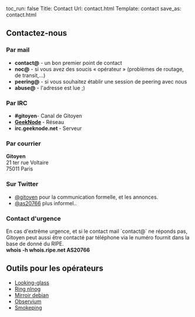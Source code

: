 toc_run: false
Title: Contact
Url: contact.html
Template: contact
save_as: contact.html


<h2>Contactez-nous</h2>



<h3>Par mail</h3>
<div class="row"> 
<section class="mails">
	<ul>
		<li> <strong>contact@</strong> - un bon premier point de contact</li>
		<li> <strong>noc@</strong> - si vous avez des soucis « opérateur » (problèmes de routage, de transit,…)</li>
		<li> <strong>peering@</strong> - si vous souhaitez établir une session de peering avec nous </li> 
		<li> <strong>abuse@</strong> - l'adresse est lue ;)</li>
	</ul>
</section>
</div>


<h3>Par IRC</h3>
<div class="row">
<section class="irc">
	<ul>
	<li><strong>#gitoyen</strong>- Canal de Gitoyen</li>
	<li><strong><a href="http://geeknode.net">GeekNode</a> </strong>- Réseau</li>
	<li><strong>irc.geeknode.net </strong>- Serveur</li>
	</ul>
</section>
</div>


<h3>Par courrier</h3>
<div class="row">
<section class="courrier">
	<p class="adresse">
	    <strong>Gitoyen<br></strong>	
	    21 ter rue Voltaire<br>
	    75011 Paris
	</p>
</section>
</div>


<h3>Sur Twitter</h3>
<div class="row">
<section class="cpt-twitter">
	<ul>
		<li><a href="https://twitter.com/gitoyen">@gitoyen</a> pour la communication formelle, et les annonces.</li>
		<li><a href="https://twitter.com/as20766">@as20766</a> plus informel..</li>
	</ul>
</section>
</div>


<h3>Contact d'urgence</h3>
<div class="row">
<section class="urgence">
	En cas d'extrême urgence, et si le contact mail `contact@` ne réponds pas,
	Gitoyen peut aussi être contacté par téléphone via le numéro fournit dans la
	base de donné du RIPE.<br>
	<strong>whois -h whois.ripe.net AS20766</strong>
</section>
</div>

<h2>Outils pour les opérateurs</h2>

<ul>
	<li><a href="http://lg.gitoyen.net/">Looking-glass</a></li>
	<li><a href="http://ring.nlnog.net/">Ring nlnog</a></li>
	<li><a href="http://debian.gitoyen.net/">Mirroir debian</a></li>
	<li><a href="http://observium.gitoyen.net/">Observium</a></li>
	<li><a href="http://smokeping.gitoyen.net/">Smokeping</a></li>
</ul>
